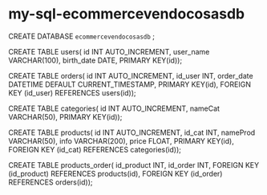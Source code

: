 # my-sql-ecommercevendocosasdb

CREATE DATABASE `ecommercevendocosasdb` ;

CREATE TABLE users(
id INT AUTO_INCREMENT,
user_name VARCHAR(100),
birth_date DATE,
PRIMARY KEY(id));

CREATE TABLE orders(
id INT AUTO_INCREMENT,
id_user INT,
order_date DATETIME DEFAULT CURRENT_TIMESTAMP,
PRIMARY KEY(id),
FOREIGN KEY (id_user) REFERENCES users(id));

CREATE TABLE categories(
id INT AUTO_INCREMENT,
nameCat VARCHAR(50),
PRIMARY KEY(id));

CREATE TABLE products(
id INT AUTO_INCREMENT,
id_cat INT,
nameProd VARCHAR(50),
info VARCHAR(200),
price FLOAT,
PRIMARY KEY(id),
FOREIGN KEY (id_cat) REFERENCES categories(id));

CREATE TABLE products_order(
id_product INT,
id_order INT,
FOREIGN KEY (id_product) REFERENCES products(id),
FOREIGN KEY (id_order) REFERENCES orders(id));
